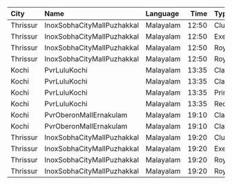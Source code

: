 | City     | Name                       | Language  |  Time | Type          | Price | Capacity | Booked |
| :------- | :------------------------- | :-------- | ----: | :------------ | ----: | -------: | -----: |
| Thrissur | InoxSobhaCityMallPuzhakkal | Malayalam | 12:50 | Club          |  170₹ |       68 |      0 |
| Thrissur | InoxSobhaCityMallPuzhakkal | Malayalam | 12:50 | Executive     |  130₹ |       11 |      0 |
| Thrissur | InoxSobhaCityMallPuzhakkal | Malayalam | 12:50 | RoyalRecliner |  290₹ |        5 |      0 |
| Thrissur | InoxSobhaCityMallPuzhakkal | Malayalam | 12:50 | Royal         |  170₹ |        2 |      0 |
| Kochi    | PvrLuluKochi               | Malayalam | 13:35 | Classic       |  110₹ |       39 |     19 |
| Kochi    | PvrLuluKochi               | Malayalam | 13:35 | ClassicPlus   |  140₹ |       91 |     68 |
| Kochi    | PvrLuluKochi               | Malayalam | 13:35 | Prime         |  160₹ |       68 |     60 |
| Kochi    | PvrLuluKochi               | Malayalam | 13:35 | Recliner      |  290₹ |       10 |      9 |
| Kochi    | PvrOberonMallErnakulam     | Malayalam | 19:10 | Classic       |  129₹ |       36 |     18 |
| Kochi    | PvrOberonMallErnakulam     | Malayalam | 19:10 | ClassicPlus   |  160₹ |       81 |     59 |
| Thrissur | InoxSobhaCityMallPuzhakkal | Malayalam | 19:20 | Club          |  170₹ |       76 |      0 |
| Thrissur | InoxSobhaCityMallPuzhakkal | Malayalam | 19:20 | Executive     |  130₹ |       13 |      0 |
| Thrissur | InoxSobhaCityMallPuzhakkal | Malayalam | 19:20 | RoyalRecliner |  290₹ |        5 |      0 |
| Thrissur | InoxSobhaCityMallPuzhakkal | Malayalam | 19:20 | Royal         |  170₹ |        7 |      0 |